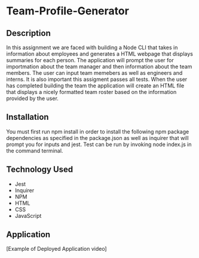 # Team-Profile-Generator

## Description
In this assignment we are faced with building a Node CLI that takes in information about employees and generates a HTML webpage that displays summaries for each person. The application will prompt the user for importmation about the team manager and then information about the team members. The user can input team memebers as well as engineers and interns. It is also important this assigment passes all tests. When the user has completed building the team the application will create an HTML file that displays a nicely formatted team roster based on the information provided by the user.

## Installation
You must first run npm install in order to install the following npm package dependencies as specified in the package.json as well as inquirer that will prompt you for inputs and jest. Test can be run by invoking node index.js in the command terminal.

## Technology Used
* Jest
* Inquirer
* NPM
* HTML
* CSS
* JavaScript

## Application
[Example of Deployed Application video]
